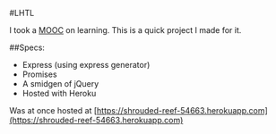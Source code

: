 #LHTL

I took a [MOOC](https://www.coursera.org/learn/learning-how-to-learn/home/welcome) on learning. This is a quick project I made for it.

##Specs:
* Express (using express generator)
* Promises
* A smidgen of jQuery
* Hosted with Heroku

Was at once hosted at [https://shrouded-reef-54663.herokuapp.com](https://shrouded-reef-54663.herokuapp.com)